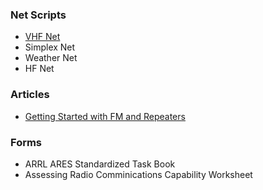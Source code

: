 ### Net Scripts

- [VHF Net](vhf-net.html)
- Simplex Net
- Weather Net
- HF Net

### Articles

- [Getting Started with FM and Repeaters](beginners)

### Forms

- ARRL ARES Standardized Task Book
- Assessing Radio Comminications Capability Worksheet
